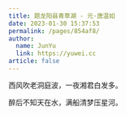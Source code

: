```yaml
---
title: 题龙阳县青草湖 - 元·唐温如
date: 2023-01-30 15:37:53
permalink: /pages/854af8/
author: 
  name: JunYu
  link: https://yuwei.cc
article: false
---
```

西风吹老洞庭波，一夜湘君白发多。

醉后不知天在水，满船清梦压星河。
